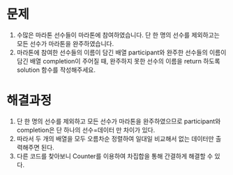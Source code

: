 # 문제
1. 수많은 마라톤 선수들이 마라톤에 참여하였습니다. 단 한 명의 선수를 제외하고는 모든 선수가 마라톤을 완주하였습니다.
2. 마라톤에 참여한 선수들의 이름이 담긴 배열 participant와 완주한 선수들의 이름이 담긴 배열 completion이 주어질 때, 
   완주하지 못한 선수의 이름을 return 하도록 solution 함수를 작성해주세요.

   

# 해결과정
1. 단 한 명의 선수를 제외하고 모든 선수가 마라톤을 완주하였으므로 participant와 completion은 단 하나의 선수=데이터 만 차이가 있다.
2. 따라서 두 개의 배열을 모두 오름차순 정렬하여 일대일 비교해서 없는 데이터만 출력해주면 된다.
3. 다른 코드를 찾아보니 Counter를 이용하여 차집합을 통해 간결하게 해결할 수 있다.